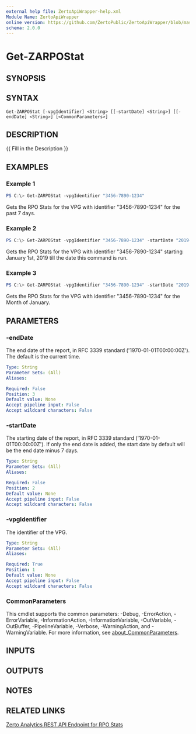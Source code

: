 ```yaml
---
external help file: ZertoApiWrapper-help.xml
Module Name: ZertoApiWrapper
online version: https://github.com/ZertoPublic/ZertoApiWrapper/blob/master/docs/Get-ZARPOStat.md
schema: 2.0.0
---
```


# Get-ZARPOStat

## SYNOPSIS

## SYNTAX

```
Get-ZARPOStat [-vpgIdentifier] <String> [[-startDate] <String>] [[-endDate] <String>] [<CommonParameters>]
```

## DESCRIPTION
{{ Fill in the Description }}

## EXAMPLES

### Example 1
```powershell
PS C:\> Get-ZARPOStat -vpgIdentifier "3456-7890-1234"
```

Gets the RPO Stats for the VPG with identifier "3456-7890-1234" for the past 7 days.

### Example 2
```powershell
PS C:\> Get-ZARPOStat -vpgIdentifier "3456-7890-1234" -startDate "2019-01-01T00:00:00"
```

Gets the RPO Stats for the VPG with identifier "3456-7890-1234" starting January 1st, 2019 till the date this command is run.

### Example 3
```powershell
PS C:\> Get-ZARPOStat -vpgIdentifier "3456-7890-1234" -startDate "2019-01-01T00:00:00" -endDate "2019-02-01T00:00:00"
```

Gets the RPO Stats for the VPG with identifier "3456-7890-1234" for the Month of January.

## PARAMETERS

### -endDate
The end date of the report, in RFC 3339 standard ('1970-01-01T00:00:00Z').
The default is the current time.

```yaml
Type: String
Parameter Sets: (All)
Aliases:

Required: False
Position: 3
Default value: None
Accept pipeline input: False
Accept wildcard characters: False
```

### -startDate
The starting date of the report, in RFC 3339 standard ('1970-01-01T00:00:00Z').
If only the end date is added, the start date by default will be the end date minus 7 days.

```yaml
Type: String
Parameter Sets: (All)
Aliases:

Required: False
Position: 2
Default value: None
Accept pipeline input: False
Accept wildcard characters: False
```

### -vpgIdentifier
The identifier of the VPG.

```yaml
Type: String
Parameter Sets: (All)
Aliases:

Required: True
Position: 1
Default value: None
Accept pipeline input: False
Accept wildcard characters: False
```

### CommonParameters
This cmdlet supports the common parameters: -Debug, -ErrorAction, -ErrorVariable, -InformationAction, -InformationVariable, -OutVariable, -OutBuffer, -PipelineVariable, -Verbose, -WarningAction, and -WarningVariable. For more information, see [about_CommonParameters](http://go.microsoft.com/fwlink/?LinkID=113216).

## INPUTS

## OUTPUTS

## NOTES

## RELATED LINKS

[Zerto Analytics REST API Endpoint for RPO Stats](https://docs.api.zerto.com/#/RPO_Reports/get_v2_reports_stats_rpo)
